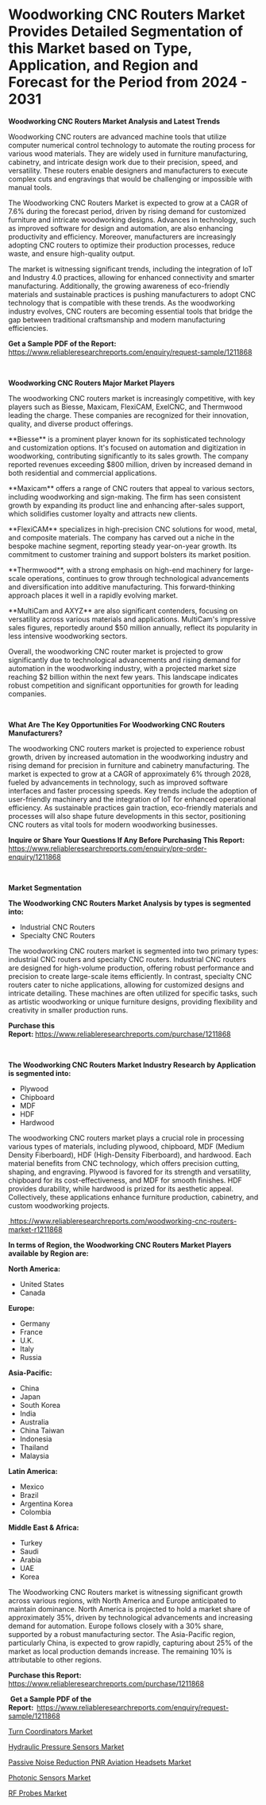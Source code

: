 <p><h1>Woodworking CNC Routers Market Provides Detailed Segmentation of this Market based on Type, Application, and Region and Forecast for the Period from 2024 - 2031</h1></p><p><strong>Woodworking CNC Routers Market Analysis and Latest Trends</strong></p>
<p><p>Woodworking CNC routers are advanced machine tools that utilize computer numerical control technology to automate the routing process for various wood materials. They are widely used in furniture manufacturing, cabinetry, and intricate design work due to their precision, speed, and versatility. These routers enable designers and manufacturers to execute complex cuts and engravings that would be challenging or impossible with manual tools.</p><p>The Woodworking CNC Routers Market is expected to grow at a CAGR of 7.6% during the forecast period, driven by rising demand for customized furniture and intricate woodworking designs. Advances in technology, such as improved software for design and automation, are also enhancing productivity and efficiency. Moreover, manufacturers are increasingly adopting CNC routers to optimize their production processes, reduce waste, and ensure high-quality output.</p><p>The market is witnessing significant trends, including the integration of IoT and Industry 4.0 practices, allowing for enhanced connectivity and smarter manufacturing. Additionally, the growing awareness of eco-friendly materials and sustainable practices is pushing manufacturers to adopt CNC technology that is compatible with these trends. As the woodworking industry evolves, CNC routers are becoming essential tools that bridge the gap between traditional craftsmanship and modern manufacturing efficiencies.</p></p>
<p><strong>Get a Sample PDF of the Report:&nbsp;</strong> <a href="https://www.reliableresearchreports.com/enquiry/request-sample/1211868?utm_campaign=38&utm_medium=2&utm_source=Github&utm_content=ia&utm_term=06102024&utm_id=woodworking-cnc-routers">https://www.reliableresearchreports.com/enquiry/request-sample/1211868</a></p>
<p>&nbsp;</p>
<p><strong>Woodworking CNC Routers Major Market Players</strong></p>
<p><p>The woodworking CNC routers market is increasingly competitive, with key players such as Biesse, Maxicam, FlexiCAM, ExelCNC, and Thermwood leading the charge. These companies are recognized for their innovation, quality, and diverse product offerings.</p><p>**Biesse** is a prominent player known for its sophisticated technology and customization options. It's focused on automation and digitization in woodworking, contributing significantly to its sales growth. The company reported revenues exceeding $800 million, driven by increased demand in both residential and commercial applications.</p><p>**Maxicam** offers a range of CNC routers that appeal to various sectors, including woodworking and sign-making. The firm has seen consistent growth by expanding its product line and enhancing after-sales support, which solidifies customer loyalty and attracts new clients.</p><p>**FlexiCAM** specializes in high-precision CNC solutions for wood, metal, and composite materials. The company has carved out a niche in the bespoke machine segment, reporting steady year-on-year growth. Its commitment to customer training and support bolsters its market position.</p><p>**Thermwood**, with a strong emphasis on high-end machinery for large-scale operations, continues to grow through technological advancements and diversification into additive manufacturing. This forward-thinking approach places it well in a rapidly evolving market.</p><p>**MultiCam and AXYZ** are also significant contenders, focusing on versatility across various materials and applications. MultiCam's impressive sales figures, reportedly around $50 million annually, reflect its popularity in less intensive woodworking sectors.</p><p>Overall, the woodworking CNC router market is projected to grow significantly due to technological advancements and rising demand for automation in the woodworking industry, with a projected market size reaching $2 billion within the next few years. This landscape indicates robust competition and significant opportunities for growth for leading companies.</p></p>
<p>&nbsp;</p>
<p><strong>What Are The Key Opportunities For Woodworking CNC Routers Manufacturers?</strong></p>
<p><p>The woodworking CNC routers market is projected to experience robust growth, driven by increased automation in the woodworking industry and rising demand for precision in furniture and cabinetry manufacturing. The market is expected to grow at a CAGR of approximately 6% through 2028, fueled by advancements in technology, such as improved software interfaces and faster processing speeds. Key trends include the adoption of user-friendly machinery and the integration of IoT for enhanced operational efficiency. As sustainable practices gain traction, eco-friendly materials and processes will also shape future developments in this sector, positioning CNC routers as vital tools for modern woodworking businesses.</p></p>
<p><strong>Inquire or Share Your Questions If Any Before Purchasing This Report:</strong> <a href="https://www.reliableresearchreports.com/enquiry/pre-order-enquiry/1211868?utm_campaign=38&utm_medium=2&utm_source=Github&utm_content=ia&utm_term=06102024&utm_id=woodworking-cnc-routers">https://www.reliableresearchreports.com/enquiry/pre-order-enquiry/1211868</a></p>
<p>&nbsp;</p>
<p><strong>Market Segmentation</strong></p>
<p><strong>The Woodworking CNC Routers Market Analysis by types is segmented into:</strong></p>
<p><ul><li>Industrial CNC Routers</li><li>Specialty CNC Routers</li></ul></p>
<p><p>The woodworking CNC routers market is segmented into two primary types: industrial CNC routers and specialty CNC routers. Industrial CNC routers are designed for high-volume production, offering robust performance and precision to create large-scale items efficiently. In contrast, specialty CNC routers cater to niche applications, allowing for customized designs and intricate detailing. These machines are often utilized for specific tasks, such as artistic woodworking or unique furniture designs, providing flexibility and creativity in smaller production runs.</p></p>
<p><strong>Purchase this Report:&nbsp;</strong><a href="https://www.reliableresearchreports.com/purchase/1211868?utm_campaign=38&utm_medium=2&utm_source=Github&utm_content=ia&utm_term=06102024&utm_id=woodworking-cnc-routers">https://www.reliableresearchreports.com/purchase/1211868</a></p>
<p>&nbsp;</p>
<p><strong>The Woodworking CNC Routers Market Industry Research by Application is segmented into:</strong></p>
<p><ul><li>Plywood</li><li>Chipboard</li><li>MDF</li><li>HDF</li><li>Hardwood</li></ul></p>
<p><p>The woodworking CNC routers market plays a crucial role in processing various types of materials, including plywood, chipboard, MDF (Medium Density Fiberboard), HDF (High-Density Fiberboard), and hardwood. Each material benefits from CNC technology, which offers precision cutting, shaping, and engraving. Plywood is favored for its strength and versatility, chipboard for its cost-effectiveness, and MDF for smooth finishes. HDF provides durability, while hardwood is prized for its aesthetic appeal. Collectively, these applications enhance furniture production, cabinetry, and custom woodworking projects.</p></p>
<p><a href="https://www.reliableresearchreports.com/woodworking-cnc-routers-market-r1211868?utm_campaign=38&utm_medium=2&utm_source=Github&utm_content=ia&utm_term=06102024&utm_id=woodworking-cnc-routers">&nbsp;https://www.reliableresearchreports.com/woodworking-cnc-routers-market-r1211868</a></p>
<p><strong>In terms of Region, the Woodworking CNC Routers Market Players available by Region are:</strong></p>
<p>
    <p> <strong> North America: </strong>
        <ul>
            <li>United States</li>
            <li>Canada</li>
        </ul>
        </p> 
    <p> <strong> Europe: </strong>
        <ul>
            <li>Germany</li>
            <li>France</li>
            <li>U.K.</li>
            <li>Italy</li>
            <li>Russia</li>
        </ul>
        </p> 
    <p> <strong> Asia-Pacific: </strong>
        <ul>
            <li>China</li>
            <li>Japan</li>
            <li>South Korea</li>
            <li>India</li>
            <li>Australia</li>
            <li>China Taiwan</li>
            <li>Indonesia</li>
            <li>Thailand</li>
            <li>Malaysia</li>
        </ul>
        </p> 
    <p> <strong> Latin America: </strong>
        <ul>
            <li>Mexico</li>
            <li>Brazil</li>
            <li>Argentina Korea</li>
            <li>Colombia</li>
        </ul>
        </p> 
    <p> <strong> Middle East & Africa: </strong>
        <ul>
            <li>Turkey</li>
            <li>Saudi</li>
            <li>Arabia</li>
            <li>UAE</li>
            <li>Korea</li>
        </ul>
    </p>
    </p>
<p><p>The Woodworking CNC Routers market is witnessing significant growth across various regions, with North America and Europe anticipated to maintain dominance. North America is projected to hold a market share of approximately 35%, driven by technological advancements and increasing demand for automation. Europe follows closely with a 30% share, supported by a robust manufacturing sector. The Asia-Pacific region, particularly China, is expected to grow rapidly, capturing about 25% of the market as local production demands increase. The remaining 10% is attributable to other regions.</p></p>
<p><strong>Purchase this Report: </strong><a href="https://www.reliableresearchreports.com/purchase/1211868?utm_campaign=38&utm_medium=2&utm_source=Github&utm_content=ia&utm_term=06102024&utm_id=woodworking-cnc-routers">https://www.reliableresearchreports.com/purchase/1211868</a></p>
<p>&nbsp;<strong>Get a Sample PDF of the Report:&nbsp;&nbsp;</strong><a href="https://www.reliableresearchreports.com/enquiry/request-sample/1211868?utm_campaign=38&utm_medium=2&utm_source=Github&utm_content=ia&utm_term=06102024&utm_id=woodworking-cnc-routers">https://www.reliableresearchreports.com/enquiry/request-sample/1211868</a></p>
<p><strong></strong></p>
<p><p><a href="https://www.linkedin.com/pulse/disruption-innovation-turn-coordinators-industry-market-hnywc?utm_campaign=38&utm_medium=2&utm_source=Github&utm_content=ia&utm_term=06102024&utm_id=woodworking-cnc-routers">Turn Coordinators Market</a></p><p><a href="https://github.com/tacitam515l/Market-Research-Report-List-1/blob/main/hydraulic-pressure-sensors-market.md?utm_campaign=38&utm_medium=2&utm_source=Github&utm_content=ia&utm_term=06102024&utm_id=woodworking-cnc-routers">Hydraulic Pressure Sensors Market</a></p><p><a href="https://issuu.com/reportprime-2/docs/passive-noise-reduction-pnr-aviatio_bc3fd386a30eee?utm_campaign=38&utm_medium=2&utm_source=Github&utm_content=ia&utm_term=06102024&utm_id=woodworking-cnc-routers">Passive Noise Reduction PNR Aviation Headsets Market</a></p><p><a href="https://www.linkedin.com/pulse/photonic-sensors-market-global-insights-regional-analysis-vbx6c?utm_campaign=38&utm_medium=2&utm_source=Github&utm_content=ia&utm_term=06102024&utm_id=woodworking-cnc-routers">Photonic Sensors Market</a></p><p><a href="https://issuu.com/reportprime-2/docs/rf-probes-market-size-2030.pptx_10a28c2bf47afc?utm_campaign=38&utm_medium=2&utm_source=Github&utm_content=ia&utm_term=06102024&utm_id=woodworking-cnc-routers">RF Probes Market</a></p></p>